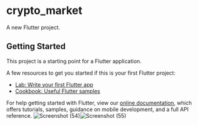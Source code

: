 # crypto_market

A new Flutter project.

## Getting Started

This project is a starting point for a Flutter application.

A few resources to get you started if this is your first Flutter project:

- [Lab: Write your first Flutter app](https://flutter.dev/docs/get-started/codelab)
- [Cookbook: Useful Flutter samples](https://flutter.dev/docs/cookbook)

For help getting started with Flutter, view our
[online documentation](https://flutter.dev/docs), which offers tutorials,
samples, guidance on mobile development, and a full API reference.
![Screenshot (54)](https://user-images.githubusercontent.com/100726687/199821755-2ffdbc2f-8d87-44dc-90da-481a544c3416.png)![Screenshot (55)](https://user-images.githubusercontent.com/100726687/199821771-e1e2e072-3be8-4e07-96c0-3f88e9b61d55.png)

